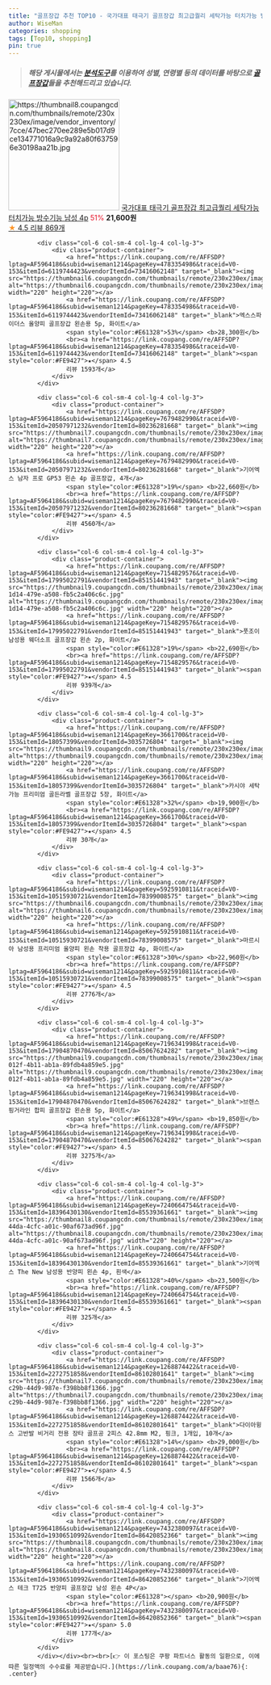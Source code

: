 ```yaml
---
title: "골프장갑 추천 TOP10 - 국가대표 태극기 골프장갑 최고급퀄리 세탁가능 터치가능 방수기능 남성 4p"
author: WiseMan
categories: shopping
tags: [Top10, shopping]
pin: true
---
```


> ##### 해당 게시물에서는 [**분석도구**](https://itemscout.io/)를 이용하여 **성별**, **연령별** 등의 데이터를 바탕으로 [**골프장갑**](https://link.coupang.com/a/baae76)들을 추천해드리고 있습니다.
<div class="container"><div class="row">
            <div class="col-6 col-sm-4 col-lg-4 col-lg-3">
                <div class="product-container">
                    <a href="https://link.coupang.com/re/AFFSDP?lptag=AF5964186&subid=wiseman1214&pageKey=6307988943&traceid=V0-153&itemId=13077852367&vendorItemId=80339490138" target="_blank"><img src="https://thumbnail8.coupangcdn.com/thumbnails/remote/230x230ex/image/vendor_inventory/7cce/47bec270ee289e5b017d9ce134771016a9c9a92a80f637596e30198aa21b.jpg" alt="https://thumbnail8.coupangcdn.com/thumbnails/remote/230x230ex/image/vendor_inventory/7cce/47bec270ee289e5b017d9ce134771016a9c9a92a80f637596e30198aa21b.jpg" width="220" height="220"></a>
                    <a href="https://link.coupang.com/re/AFFSDP?lptag=AF5964186&subid=wiseman1214&pageKey=6307988943&traceid=V0-153&itemId=13077852367&vendorItemId=80339490138" target="_blank">국가대표 태극기 골프장갑 최고급퀄리 세탁가능 터치가능 방수기능 남성 4p</a>
                    <span style="color:#E61328">51%</span> <b>21,600원</b>
                    <br><a href="https://link.coupang.com/re/AFFSDP?lptag=AF5964186&subid=wiseman1214&pageKey=6307988943&traceid=V0-153&itemId=13077852367&vendorItemId=80339490138" target="_blank"><span style="color:#FE9427">★</span> 4.5
                    리뷰 869개</a>
                </div>
            </div>
            
            <div class="col-6 col-sm-4 col-lg-4 col-lg-3">
                <div class="product-container">
                    <a href="https://link.coupang.com/re/AFFSDP?lptag=AF5964186&subid=wiseman1214&pageKey=4783354986&traceid=V0-153&itemId=6119744423&vendorItemId=73416062148" target="_blank"><img src="https://thumbnail6.coupangcdn.com/thumbnails/remote/230x230ex/image/rs_quotation_api/zmdkzujl/fcb0efc1b8f44e7bbaf46609bc59b425.jpg" alt="https://thumbnail6.coupangcdn.com/thumbnails/remote/230x230ex/image/rs_quotation_api/zmdkzujl/fcb0efc1b8f44e7bbaf46609bc59b425.jpg" width="220" height="220"></a>
                    <a href="https://link.coupang.com/re/AFFSDP?lptag=AF5964186&subid=wiseman1214&pageKey=4783354986&traceid=V0-153&itemId=6119744423&vendorItemId=73416062148" target="_blank">엑스스파이더스 올양피 골프장갑 왼손용 5p, 화이트</a>
                    <span style="color:#E61328">53%</span> <b>28,300원</b>
                    <br><a href="https://link.coupang.com/re/AFFSDP?lptag=AF5964186&subid=wiseman1214&pageKey=4783354986&traceid=V0-153&itemId=6119744423&vendorItemId=73416062148" target="_blank"><span style="color:#FE9427">★</span> 4.5
                    리뷰 1593개</a>
                </div>
            </div>
            
            <div class="col-6 col-sm-4 col-lg-4 col-lg-3">
                <div class="product-container">
                    <a href="https://link.coupang.com/re/AFFSDP?lptag=AF5964186&subid=wiseman1214&pageKey=7679482990&traceid=V0-153&itemId=20507971232&vendorItemId=80236281668" target="_blank"><img src="https://thumbnail7.coupangcdn.com/thumbnails/remote/230x230ex/image/vendor_inventory/26bf/f4f810e51185ab411f08ae48c027b6e57b57e58556d06ad9a173a9ae0c8e.jpg" alt="https://thumbnail7.coupangcdn.com/thumbnails/remote/230x230ex/image/vendor_inventory/26bf/f4f810e51185ab411f08ae48c027b6e57b57e58556d06ad9a173a9ae0c8e.jpg" width="220" height="220"></a>
                    <a href="https://link.coupang.com/re/AFFSDP?lptag=AF5964186&subid=wiseman1214&pageKey=7679482990&traceid=V0-153&itemId=20507971232&vendorItemId=80236281668" target="_blank">기어엑스 남자 프로 GP53 왼손 4p 골프장갑, 4개</a>
                    <span style="color:#E61328">19%</span> <b>22,660원</b>
                    <br><a href="https://link.coupang.com/re/AFFSDP?lptag=AF5964186&subid=wiseman1214&pageKey=7679482990&traceid=V0-153&itemId=20507971232&vendorItemId=80236281668" target="_blank"><span style="color:#FE9427">★</span> 4.5
                    리뷰 4560개</a>
                </div>
            </div>
            
            <div class="col-6 col-sm-4 col-lg-4 col-lg-3">
                <div class="product-container">
                    <a href="https://link.coupang.com/re/AFFSDP?lptag=AF5964186&subid=wiseman1214&pageKey=7154829576&traceid=V0-153&itemId=17995022791&vendorItemId=85151441943" target="_blank"><img src="https://thumbnail9.coupangcdn.com/thumbnails/remote/230x230ex/image/retail/images/2023/02/22/20/6/d8311cbf-1d14-479e-a508-fb5c2a406c6c.jpg" alt="https://thumbnail9.coupangcdn.com/thumbnails/remote/230x230ex/image/retail/images/2023/02/22/20/6/d8311cbf-1d14-479e-a508-fb5c2a406c6c.jpg" width="220" height="220"></a>
                    <a href="https://link.coupang.com/re/AFFSDP?lptag=AF5964186&subid=wiseman1214&pageKey=7154829576&traceid=V0-153&itemId=17995022791&vendorItemId=85151441943" target="_blank">풋조이 남성용 웨더소프 골프장갑 왼손 2p, 화이트</a>
                    <span style="color:#E61328">19%</span> <b>22,690원</b>
                    <br><a href="https://link.coupang.com/re/AFFSDP?lptag=AF5964186&subid=wiseman1214&pageKey=7154829576&traceid=V0-153&itemId=17995022791&vendorItemId=85151441943" target="_blank"><span style="color:#FE9427">★</span> 4.5
                    리뷰 939개</a>
                </div>
            </div>
            
            <div class="col-6 col-sm-4 col-lg-4 col-lg-3">
                <div class="product-container">
                    <a href="https://link.coupang.com/re/AFFSDP?lptag=AF5964186&subid=wiseman1214&pageKey=3661700&traceid=V0-153&itemId=18057399&vendorItemId=3035726804" target="_blank"><img src="https://thumbnail9.coupangcdn.com/thumbnails/remote/230x230ex/image/vendor_inventory/97c4/0dc210be47ad374fdd283ac9a4da04a855671c9fcf7fc2cf69cc1903513c.jpg" alt="https://thumbnail9.coupangcdn.com/thumbnails/remote/230x230ex/image/vendor_inventory/97c4/0dc210be47ad374fdd283ac9a4da04a855671c9fcf7fc2cf69cc1903513c.jpg" width="220" height="220"></a>
                    <a href="https://link.coupang.com/re/AFFSDP?lptag=AF5964186&subid=wiseman1214&pageKey=3661700&traceid=V0-153&itemId=18057399&vendorItemId=3035726804" target="_blank">카시야 세탁가능 프리미엄 골든라벨 골프장갑 5장, 화이트</a>
                    <span style="color:#E61328">32%</span> <b>19,900원</b>
                    <br><a href="https://link.coupang.com/re/AFFSDP?lptag=AF5964186&subid=wiseman1214&pageKey=3661700&traceid=V0-153&itemId=18057399&vendorItemId=3035726804" target="_blank"><span style="color:#FE9427">★</span> 4.5
                    리뷰 30개</a>
                </div>
            </div>
            
            <div class="col-6 col-sm-4 col-lg-4 col-lg-3">
                <div class="product-container">
                    <a href="https://link.coupang.com/re/AFFSDP?lptag=AF5964186&subid=wiseman1214&pageKey=5925910811&traceid=V0-153&itemId=10515930721&vendorItemId=78399008575" target="_blank"><img src="https://thumbnail6.coupangcdn.com/thumbnails/remote/230x230ex/image/vendor_inventory/161b/d58eaab6a0a4a3ccc87e81345c12eb1ad38f86f010e4331bffbaa6070890.jpg" alt="https://thumbnail6.coupangcdn.com/thumbnails/remote/230x230ex/image/vendor_inventory/161b/d58eaab6a0a4a3ccc87e81345c12eb1ad38f86f010e4331bffbaa6070890.jpg" width="220" height="220"></a>
                    <a href="https://link.coupang.com/re/AFFSDP?lptag=AF5964186&subid=wiseman1214&pageKey=5925910811&traceid=V0-153&itemId=10515930721&vendorItemId=78399008575" target="_blank">마르시아 남성용 프리미엄 올양피 왼손 착용 골프장갑 4p, 화이트</a>
                    <span style="color:#E61328">30%</span> <b>22,960원</b>
                    <br><a href="https://link.coupang.com/re/AFFSDP?lptag=AF5964186&subid=wiseman1214&pageKey=5925910811&traceid=V0-153&itemId=10515930721&vendorItemId=78399008575" target="_blank"><span style="color:#FE9427">★</span> 4.5
                    리뷰 2776개</a>
                </div>
            </div>
            
            <div class="col-6 col-sm-4 col-lg-4 col-lg-3">
                <div class="product-container">
                    <a href="https://link.coupang.com/re/AFFSDP?lptag=AF5964186&subid=wiseman1214&pageKey=7196341998&traceid=V0-153&itemId=17904870470&vendorItemId=85067624282" target="_blank"><img src="https://thumbnail9.coupangcdn.com/thumbnails/remote/230x230ex/image/retail/images/2023/02/14/11/4/473b176a-012f-4b11-ab1a-89fdb4a859e5.jpg" alt="https://thumbnail9.coupangcdn.com/thumbnails/remote/230x230ex/image/retail/images/2023/02/14/11/4/473b176a-012f-4b11-ab1a-89fdb4a859e5.jpg" width="220" height="220"></a>
                    <a href="https://link.coupang.com/re/AFFSDP?lptag=AF5964186&subid=wiseman1214&pageKey=7196341998&traceid=V0-153&itemId=17904870470&vendorItemId=85067624282" target="_blank">브렌스 핑거라인 합피 골프장갑 왼손용 5p, 화이트</a>
                    <span style="color:#E61328">49%</span> <b>19,850원</b>
                    <br><a href="https://link.coupang.com/re/AFFSDP?lptag=AF5964186&subid=wiseman1214&pageKey=7196341998&traceid=V0-153&itemId=17904870470&vendorItemId=85067624282" target="_blank"><span style="color:#FE9427">★</span> 4.5
                    리뷰 3275개</a>
                </div>
            </div>
            
            <div class="col-6 col-sm-4 col-lg-4 col-lg-3">
                <div class="product-container">
                    <a href="https://link.coupang.com/re/AFFSDP?lptag=AF5964186&subid=wiseman1214&pageKey=7240664754&traceid=V0-153&itemId=18396430130&vendorItemId=85539361661" target="_blank"><img src="https://thumbnail8.coupangcdn.com/thumbnails/remote/230x230ex/image/retail/images/2023/04/03/14/8/235be384-44da-4cfc-a01c-90af673ad96f.jpg" alt="https://thumbnail8.coupangcdn.com/thumbnails/remote/230x230ex/image/retail/images/2023/04/03/14/8/235be384-44da-4cfc-a01c-90af673ad96f.jpg" width="220" height="220"></a>
                    <a href="https://link.coupang.com/re/AFFSDP?lptag=AF5964186&subid=wiseman1214&pageKey=7240664754&traceid=V0-153&itemId=18396430130&vendorItemId=85539361661" target="_blank">기어엑스 The New 남성용 반양피 왼손 4p, 흰색</a>
                    <span style="color:#E61328">40%</span> <b>23,500원</b>
                    <br><a href="https://link.coupang.com/re/AFFSDP?lptag=AF5964186&subid=wiseman1214&pageKey=7240664754&traceid=V0-153&itemId=18396430130&vendorItemId=85539361661" target="_blank"><span style="color:#FE9427">★</span> 4.5
                    리뷰 325개</a>
                </div>
            </div>
            
            <div class="col-6 col-sm-4 col-lg-4 col-lg-3">
                <div class="product-container">
                    <a href="https://link.coupang.com/re/AFFSDP?lptag=AF5964186&subid=wiseman1214&pageKey=1268874422&traceid=V0-153&itemId=2272751858&vendorItemId=86102801641" target="_blank"><img src="https://thumbnail7.coupangcdn.com/thumbnails/remote/230x230ex/image/retail/images/2020/02/17/15/6/f0830569-c29b-44d9-987e-f398bb8f1366.jpg" alt="https://thumbnail7.coupangcdn.com/thumbnails/remote/230x230ex/image/retail/images/2020/02/17/15/6/f0830569-c29b-44d9-987e-f398bb8f1366.jpg" width="220" height="220"></a>
                    <a href="https://link.coupang.com/re/AFFSDP?lptag=AF5964186&subid=wiseman1214&pageKey=1268874422&traceid=V0-153&itemId=2272751858&vendorItemId=86102801641" target="_blank">다이아윙스 고반발 비거리 전용 장타 골프공 2피스 42.8mm M2, 핑크, 1개입, 10개</a>
                    <span style="color:#E61328">14%</span> <b>29,000원</b>
                    <br><a href="https://link.coupang.com/re/AFFSDP?lptag=AF5964186&subid=wiseman1214&pageKey=1268874422&traceid=V0-153&itemId=2272751858&vendorItemId=86102801641" target="_blank"><span style="color:#FE9427">★</span> 4.5
                    리뷰 1566개</a>
                </div>
            </div>
            
            <div class="col-6 col-sm-4 col-lg-4 col-lg-3">
                <div class="product-container">
                    <a href="https://link.coupang.com/re/AFFSDP?lptag=AF5964186&subid=wiseman1214&pageKey=7432380097&traceid=V0-153&itemId=19306510992&vendorItemId=86420852366" target="_blank"><img src="https://thumbnail8.coupangcdn.com/thumbnails/remote/230x230ex/image/vendor_inventory/a662/7e652bd23fbe29f7417b126bc375962ba8e805d6e0116031f33a49b24f3a.jpg" alt="https://thumbnail8.coupangcdn.com/thumbnails/remote/230x230ex/image/vendor_inventory/a662/7e652bd23fbe29f7417b126bc375962ba8e805d6e0116031f33a49b24f3a.jpg" width="220" height="220"></a>
                    <a href="https://link.coupang.com/re/AFFSDP?lptag=AF5964186&subid=wiseman1214&pageKey=7432380097&traceid=V0-153&itemId=19306510992&vendorItemId=86420852366" target="_blank">기어엑스 테크 T725 반양피 골프장갑 남성 왼손 4P</a>
                    <span style="color:#E61328"></span> <b>20,900원</b>
                    <br><a href="https://link.coupang.com/re/AFFSDP?lptag=AF5964186&subid=wiseman1214&pageKey=7432380097&traceid=V0-153&itemId=19306510992&vendorItemId=86420852366" target="_blank"><span style="color:#FE9427">★</span> 5.0
                    리뷰 177개</a>
                </div>
            </div>
            </div></div><br><br>[👉 이 포스팅은 쿠팡 파트너스 활동의 일환으로, 이에 따른 일정액의 수수료를 제공받습니다.](https://link.coupang.com/a/baae76){: .center}
